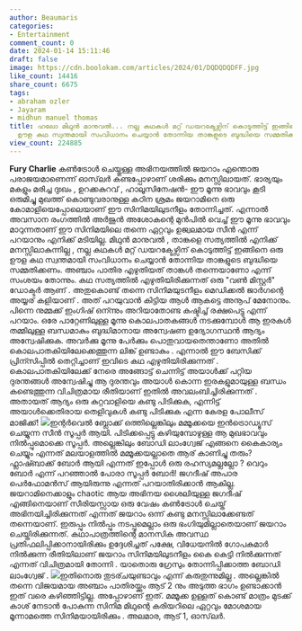 ```yaml
---
author: Beaumaris
categories:
- Entertainment
comment_count: 0
date: 2024-01-14 15:11:46
draft: false
image: https://cdn.boolokam.com/articles/2024/01/DQDQDQDFF.jpg
like_count: 14416
share_count: 6675
tags:
- abraham ozler
- Jayaram
- midhun manuel thomas
title: ഹലോ മിഥുൻ മാനുവൽ... നല്ല കഥകൾ മറ്റ് ഡയറക്ടേഴ്സിന് കൊടുത്തിട്ട് ഇങ്ങിനെ ഒരു
  ഊള കഥ സ്വന്തമായി സംവിധാനം ചെയ്യാൻ തോന്നിയ താങ്കളുടെ ബുദ്ധിയെ സമ്മതിക്കണം
view_count: 224885
---
```


**Fury Charlie** കൺട്രോൾ ചെയ്തുള്ള അഭിനയത്തിൽ ജയറാം എന്തൊരു പരാജയമാണെന്ന് ഓസ്‌ലർ കണ്ടപ്പോഴാണ് ശരിക്കും മനസ്സിലായത്. ഭാര്യയും മകളും മരിച്ച ദുഃഖം , ഉറക്കകുറവ് , ഹാലൂസിനേഷൻ- ഈ മൂന്നു ഭാവവും കൂടി ഒരുമിച്ചു മുഖത്ത് കൊണ്ടുവരാനുള്ള കഠിന ശ്രമം ജയറാമിനെ ഒരു കോമാളിയെപ്പോലെയാണ് ഈ സിനിമയിലുടനീളം തോന്നിച്ചത്. എന്നാൽ അവസാന രംഗത്തിൽ അർജുൻ അശോകന്റെ മുൻപിൽ വെച്ച് ഈ മൂന്നു ഭാവവും മാറുന്നതാണ് ഈ സിനിമയിലെ തന്നെ ഏറ്റവും ഉജ്വലമായ സീൻ എന്ന് പറയാനും എനിക്ക് മടിയില്ല. മിഥുൻ മാനുവൽ , താങ്കളെ സത്യത്തിൽ എനിക്ക് മനസ്സിലാകുന്നില്ല , നല്ല കഥകൾ മറ്റ് ഡയറക്ടേഴ്സിന് കൊടുത്തിട്ട് ഇങ്ങിനെ ഒരു ഊള കഥ സ്വന്തമായി സംവിധാനം ചെയ്യാൻ തോന്നിയ താങ്കളുടെ ബുദ്ധിയെ സമ്മതിക്കണം. അഞ്ചാം പാതിര എഴുതിയത് താങ്കൾ തന്നെയാണോ എന്ന് സംശയം തോന്നും. കഥ സത്യത്തിൽ എഴുതിയിരിക്കുന്നത് ഒരു "വൺ മിസ്റ്റർ" ഡോക്ടർ ആണ് . അതുകൊണ്ട് തന്നെ സിനിമയുടനീളം മെഡിക്കൽ ജാർഗന്റെ അയ്യര് കളിയാണ് . അത് പറയുവാൻ കിട്ടിയ ആൾ ആകട്ടെ അനൂപ് മേനോനും. പിന്നെ നുമ്മക്ക് ഇംഗിഷ് ഒന്ന്നും അറിയാതോണ്ട കഷ്ടിച്ച് രക്ഷപെട്ടു എന്ന് പറയാം. ഒരേ പാറ്റേണിലുള്ള മൂന്നു കൊലപാതകങ്ങൾ നടക്കുമ്പോൾ ആ ഇരകൾ തമ്മിലുള്ള ബന്ധമാകും ബുദ്ധിമാനായ അന്വേഷണ ഉദ്യോഗസ്ഥൻ ആദ്യം അന്വേഷിക്കുക. അവർക്കു മൂന്നു പേർക്കും പൊതുവായതെന്താണോ അതിൽ കൊലപാതകിയിലേക്കെത്തുന്ന ലിങ്ക് ഉണ്ടാകും . എന്നാൽ ഈ ബേസിക്ക് പ്രിന്സിപ്പിൽ തെറ്റിച്ചാണ് ഇവിടെ കഥ എഴുതിയിരിക്കുന്നത് . കൊലപാതകിയിലേക്ക് നേരെ അങ്ങോട്ട് ചെന്നിട്ട് അയാൾക്ക് പറ്റിയ ദുരന്തങ്ങൾ അന്വേഷിച്ചു ആ ദുരന്തവും അയാൾ കൊന്ന ഇരകളുമായുള്ള ബന്ധം കണ്ടെത്തുന്ന വിചിത്രമായ രീതിയാണ് ഇതിൽ അവലംബിച്ചിരിക്കുന്നത് . അതായത് ആദ്യം ഒരു കുറ്റവാളിയെ കണ്ടു പിടിക്കുക, എന്നിട്ട് അയാൾക്കെതിരായ തെളിവുകൾ കണ്ടു പിടിക്കുക എന്ന കേരള പോലീസ് മാജിക്ക്! ![](https://cdn.boolokam.com/articles/2024/01/DQDQDQDFF.jpg)ഇന്റർവെൽ ബ്ലോക്ക് ഒത്തില്ലെങ്കിലും മമ്മൂക്കയെ ഇൻട്രൊഡ്യൂസ് ചെയ്യുന്ന സീൻ സൂപ്പർ ആയി. പിടിക്കപ്പെട്ടു കഴിയുമ്പോഴുള്ള ആ മുഖഭാവവും നിൽപ്പുമൊക്കെ സൂപ്പർ. അല്ലെങ്കിലും ബോഡി ലാംഗ്വേജ് എങ്ങനെ കൈകാര്യം ചെയ്യും എന്നത് മലയാളത്തിൽ മമ്മൂക്കയല്ലാതെ ആര് കാണിച്ചു തരും? ഫ്ലാഷ്ബാക്ക് ബോർ ആയി എന്നത് ഇപ്പോൾ ഒരു രഹസ്യമല്ലല്ലോ ? വെറും ബോർ എന്ന് പറഞ്ഞാൽ പോരാ സൂപ്പർ ബോർ! ജഗദീഷ് അപാര പെർഫോമൻസ് ആയിരുന്നു എന്നത് പറയാതിരിക്കാൻ ആകില്ല. ജയറാമിനെക്കാളും chaotic ആയ അഭിനയ ശൈലിയുള്ള ജഗദീഷ് എങ്ങിനെയാണ് സീരിയസ്സായ ഒരു വേഷം കൺട്രോൾ ചെയ്ത് അഭിനയിച്ചിരിക്കുന്നത് എന്നത് ജയറാം ഒന്ന് കണ്ടു മനസ്സിലാക്കേണ്ടത് തന്നെയാണ്. ഇരുപ്പും നിൽപ്പും നടപ്പുമെല്ലാം ഒരു ഭംഗിയുമില്ലാതെയാണ് ജയറാം ചെയ്തിരിക്കുന്നത്. കഥാപാത്രത്തിന്റെ മാനസിക അവസ്ഥ പ്രതിഫലിപ്പിക്കാനായിരിക്കും ഉദ്ദേശിച്ചത് പക്ഷേ, വിധേയനിൽ ഗോപകുമാർ നിൽക്കുന്ന രീതിയിലാണ് ജയറാം സിനിമയിലുടനീളം കൈ കെട്ടി നിൽക്കുന്നത് എന്നത് വിചിത്രമായി തോന്നി . യാതൊരു ഗ്രേസും തോന്നിപ്പിക്കാത്ത ബോഡി ലാംഗ്വേജ് . ![](https://cdn.boolokam.com/articles/2024/01/ACACCAC.webp)ഇതിനൊരു തുടര്ചയുണ്ടാവും എന്ന് കരുതുന്നുമില്ല . അല്ലെങ്കിൽ തന്നെ വിജയമായ അഞ്ചാം പാതിരയ്ക്കും ആട് 2 നും അടുത്ത ഭാഗം ഉണ്ടാക്കാൻ ഇത് വരെ കഴിഞ്ഞിട്ടില്ല. അപ്പോഴാണ് ഇത്. മമ്മൂക്ക ഉള്ളത് കൊണ്ട് മാത്രം മുടക്ക് കാശ് നേടാൻ പോകുന്ന സിനിമ മിഥുന്റെ കരിയറിലെ ഏറ്റവും മോശമായ മൂന്നാമത്തെ സിനിമയായിരിക്കും . അലമാര, ആട് 1, ഓസ്‌ലർ.